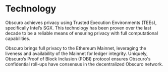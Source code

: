 # Technology 

Obscuro achieves privacy using Trusted Execution Environments (TEEs), specifically Intel’s SGX. This technology has been proven over the last decade to be a reliable means of ensuring privacy with full computational capabilities.  

Obscuro brings full privacy to the Ethereum Mainnet, leveraging the liveness and availability of the Mainnet for ledger integrity. Uniquely, Obscuro’s Proof of Block Inclusion (POBI) protocol ensures Obscuro's confidential roll-ups have consensus in the decentralized Obscuro network.